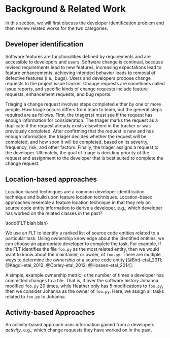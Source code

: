 # Background & Related Work

In this
section, we will first discuss the developer identification problem and 
then review related works for the two categories.

## Developer identification

Software features are functionalities defined by requirements and are
accessible to developers and users. Software change is continual, because
revised requirements lead to new features, increasing expectations lead to
feature enhancements, achieving intended behavior leads to removal of defective
features (i.e., bugs). Users and developers propose change requests to the
project issue tracker. Change requests are sometimes called issue reports, and
specific kinds of change requests include feature requests, enhancement
requests, and bug reports.

Triaging a change request involves steps completed either by one or more
people. How triage occurs differs from
team to team, but the general steps required are as follows. First, the
triager(s) must see if the request has enough information for consideration.
The triager marks the request as a duplicate if the request already exists
elsewhere in the tracker or was previously completed. After confirming that the
request is new and has enough information, the triager decides whether the
request will be completed, and how soon it will be completed, based on its
severity, frequency, risk, and other factors. Finally, the triager assigns a
request to the developer. Ultimately, the goal of triage is deciding priority
of the request and assignment to the developer that is best suited to complete
the change request.


## Location-based approaches

Location-based techniques are a common developer identification technique and
build upon feature location techniques.
Location-based approaches resemble a feature location technique in that they
rely on source code entity information to derive a developer, e.g., which
developer has worked on the related classes in the past?

\todo{FLT blah blah}

We use an FLT to identify a ranked list of source code entities related to a
particular task. Using ownership knowledge about the identified entities, we
can choose an appropriate developer to complete the task. For example, if the
FLT identifies the file `foo.py` as the most related entity, then we would want
to know about the maintainer, or owner, of `foo.py`. There are multiple ways to
determine the ownership of a source code entity [@Bird-etal_2011;
@Kagdi-etal_2012; @Corley-etal_2012; @Hossen-etal_2014].

A simple, example ownership metric is the number of times a developer has
committed changes to a file. That is, if over the software history Johanna
modified `foo.py` 20 times, while Heather only has 5 modifications to `foo.py`,
then we consider Johanna as the owner of `foo.py`. Here, we assign all tasks
related to `foo.py` to Johanna.

<!--
@McDonald-Ackerman_2000 present a heuristic-based recommender system named
Expertise Recommender. The recommender uses heuristics derived in a previous
industrial study [@McDonald-Ackerman_1998] on how developers locate expertise.
The Expertise Recommender considers developers' expertise profile based on who
last changed a module, who is closest to the requester in the organization, and
how connected the requester and expert are by using social network analysis.

@Fritz-etal_2007 investigate whether a programmer's activity indicates
knowledge of code in an empirical study on nineteen professional Java
programmers. They study finds that the frequency and recency of interaction is
an indicator of the expertise a developer has on portions of code. They also
report on interviews with developers, finding other indicators that may improve
expertise models based on source code interaction. The indicators include
authorship, role of source code, and the programmer's task.

@Minto-Murphy_2007 propose an approach implemented in a tool named Emergent
Expertise Locator. The approach uses the matrices to produce requirements
coordination by @Cataldo-etal_2006. The matrices represent file dependency, or
how often pairs of files change together, and file authorship, or how often a
developer changes a file.  They evaluate the tool on the history of three open
source projects: Bugzilla, Eclipse, and Firefox. They compare the results to
the approach by @McDonald-Ackerman_2000, and find higher precision
and recall in their own approach.

@Kagdi-etal_2008 present a tool named xFinder to mine developer contributions
in order to recommend a ranked list of developers for a change. The tool
measures the similarity of vectors consisting of the number of commits to a
file, the number of workdays spent on a file, and the most recent workday on
the file. To find an appropriate developer for a file, they measure similarity
between each developer's vector and the file vector.  @Bird-etal_2011 finds
that measuring ownership in this way correlates low ownership with post-release
defects.

@Rahman-Devanbu_2011 use the provenance features of Git to track the ownership
of individual lines of source code.  They then study the impacts of ownership
and experience on software quality by comparing the ownership and experience
characteristics of "implicated code" (lines of code changed to fix bugs) to
those of "normal code." This paper reports an association between strong
ownership by a single developer and implicated code, and an association between
lack of specialized experience on a particular file and implicated code in that
file. This suggests that the best suited developer for change requests is the
developer with the most ownership (i.e., expertise).

@Ma-etal_2009 evaluate the proposed approach by @Schuler-Zimmermann_2008. The
paper proposes a approach of six heuristics: two based on implementation
expertise and four based on usage expertise. The results show
usage-expertise-based recommendations have an accuracy comparable to
implementation-based recommendations.

@Linares-Vasquez-etal_2012 present an approach that does not require mining the
software history nor a learning from previously completed change requests.
Using the author indicated in source code comments with an LSI-based FLT, they
are able to identify the correct developer. @Hossen-etal_2014 extend this
approach to also include change proneness to adjust the rank of relevant source
code entities before selecting a developer.

@Weissgerber-etal_2007 present three visualization techniques that can help a
triager identify the developer most appropriate for a task.
@Bortis-VanderHoek_2013 present an approach that tags bugs to help developers
explore relevant bugs. @Tamrawi-etal_2011 present an incremental DIT approach
based on fuzzy sets. Like @Bassett-Kraft_2013, @Shokripour-etal_2013 show that
using a term weighting scheme increases the accuracy of an DIT.
-->

## Activity-based Approaches

An activity-based approach uses information gained from a developers
*activity*, e.g., which change requests they have worked on in the past.

<!--
@Mockus-Herbsleb_2002 present Expertise Browser to locate expertise. The
browser uses units of experience called Experience Atoms (EA) extracted from
code changes. The number EAs in a certain domain or file determines the
developer's expertise on that domain or file.

@Cubranic-Murphy_2004 propose a machine learning approach that uses text
categorization on change request descriptions. @Cubranic-Murphy_2004 also
report on heuristics used for classification of change requests.
@Anvik-etal_2006 also use machine learning in an approach for semi-automated
triage by using change request history to learn which requests a developer
changes.

@Anvik-Murphy_2007 conduct an empirical evaluation of two approaches for
recommending: one that uses software repository mining, and one that uses
change request repository mining. The evaluation finds that the software
repository approach has higher precision, but lower recall than the change
request repository approach.

@Canfora-Cerulo_2006a propose an information retrieval-based approach that
indexes the textual description of previously resolved change requests. The
documents represent the developer's descriptions of completed change requests.
@Matter-etal_2009 take a slightly different approach and extract developer
documents from source code history. The history-based document measures how
active a developer is with a set of words in a VSM.

@Linstead-etal_2007a report on the use of Author-Topic modeling
[@Steyvers-etal_2004]. The Author-Topic model augments existing topic modeling
[@Blei-etal_2003] to model the distribution of authors over topics in addition
to topics over documents.  @Linstead-etal_2007a use bug reports to attribute
authorship to developers.  The topics allow for comparison of developers based
on their contributions to a topic.

@Guo-etal_2011 report on a large-scale analysis of bug reassignment in
Microsoft Windows Vista operating system project. The study finds five primary
reasons for reassignment: finding the root cause, expertise identification, low
quality reports, difficulty in determining a proper fix, and workload balance.
These reasons suggest considerations in triage that can potentially improve
assignment. The study also validates previous observations [@Guo-etal_2010]
that reassignment is not always harmful, but can be beneficial in finding the
best developer to complete a request.

@Somasundaram-Murphy_2012 propose an approach combining LDA with a machine
learning algorithm for automated change request categorization. Improving
categorization of change requests shows potential benefits to triaging change
requests by reducing the space of expertise that requires consideration.
Knowing which component a request belongs to provides two benefits: knowing the
component reduces the time-to-fix of a report [@Guo-etal_2011], and only
members of the team associated with the component need consideration for
recommendation.  The paper reports a comparative study on three variations of
categorization approaches and finds LDA improves categorization over other
approaches [@Anvik-etal_2006].

@Jeong-etal_2009 use a Markov chain-based learning algorithm that considers bug
reassignment information. Using their bug reassignment model, they reduce the
possibility of a bug reassignment by ensuring the bug is assigned to the
correct developer the first time. They also show that a bug reassignment
increases the time until completion by about 100 days. @Bhattacharya-etal_2012
further employ this idea using different learning algorithms incrementally
improves triaging bugs the first time.
-->

